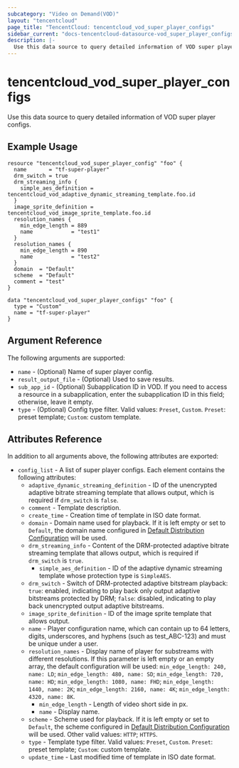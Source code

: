 ```yaml
---
subcategory: "Video on Demand(VOD)"
layout: "tencentcloud"
page_title: "TencentCloud: tencentcloud_vod_super_player_configs"
sidebar_current: "docs-tencentcloud-datasource-vod_super_player_configs"
description: |-
  Use this data source to query detailed information of VOD super player configs.
---
```


# tencentcloud_vod_super_player_configs

Use this data source to query detailed information of VOD super player configs.

## Example Usage

```hcl
resource "tencentcloud_vod_super_player_config" "foo" {
  name       = "tf-super-player"
  drm_switch = true
  drm_streaming_info {
    simple_aes_definition = tencentcloud_vod_adaptive_dynamic_streaming_template.foo.id
  }
  image_sprite_definition = tencentcloud_vod_image_sprite_template.foo.id
  resolution_names {
    min_edge_length = 889
    name            = "test1"
  }
  resolution_names {
    min_edge_length = 890
    name            = "test2"
  }
  domain  = "Default"
  scheme  = "Default"
  comment = "test"
}

data "tencentcloud_vod_super_player_configs" "foo" {
  type = "Custom"
  name = "tf-super-player"
}
```

## Argument Reference

The following arguments are supported:

* `name` - (Optional) Name of super player config.
* `result_output_file` - (Optional) Used to save results.
* `sub_app_id` - (Optional) Subapplication ID in VOD. If you need to access a resource in a subapplication, enter the subapplication ID in this field; otherwise, leave it empty.
* `type` - (Optional) Config type filter. Valid values: `Preset`, `Custom`. `Preset`: preset template; `Custom`: custom template.

## Attributes Reference

In addition to all arguments above, the following attributes are exported:

* `config_list` - A list of super player configs. Each element contains the following attributes:
  * `adaptive_dynamic_streaming_definition` - ID of the unencrypted adaptive bitrate streaming template that allows output, which is required if `drm_switch` is `false`.
  * `comment` - Template description.
  * `create_time` - Creation time of template in ISO date format.
  * `domain` - Domain name used for playback. If it is left empty or set to `Default`, the domain name configured in [Default Distribution Configuration](https://cloud.tencent.com/document/product/266/33373) will be used.
  * `drm_streaming_info` - Content of the DRM-protected adaptive bitrate streaming template that allows output, which is required if `drm_switch` is `true`.
    * `simple_aes_definition` - ID of the adaptive dynamic streaming template whose protection type is `SimpleAES`.
  * `drm_switch` - Switch of DRM-protected adaptive bitstream playback: `true`: enabled, indicating to play back only output adaptive bitstreams protected by DRM; `false`: disabled, indicating to play back unencrypted output adaptive bitstreams.
  * `image_sprite_definition` - ID of the image sprite template that allows output.
  * `name` - Player configuration name, which can contain up to 64 letters, digits, underscores, and hyphens (such as test_ABC-123) and must be unique under a user.
  * `resolution_names` - Display name of player for substreams with different resolutions. If this parameter is left empty or an empty array, the default configuration will be used: `min_edge_length: 240, name: LD`; `min_edge_length: 480, name: SD`; `min_edge_length: 720, name: HD`; `min_edge_length: 1080, name: FHD`; `min_edge_length: 1440, name: 2K`; `min_edge_length: 2160, name: 4K`; `min_edge_length: 4320, name: 8K`.
    * `min_edge_length` - Length of video short side in px.
    * `name` - Display name.
  * `scheme` - Scheme used for playback. If it is left empty or set to `Default`, the scheme configured in [Default Distribution Configuration](https://cloud.tencent.com/document/product/266/33373) will be used. Other valid values: `HTTP`; `HTTPS`.
  * `type` - Template type filter. Valid values: `Preset`, `Custom`. `Preset`: preset template; `Custom`: custom template.
  * `update_time` - Last modified time of template in ISO date format.


